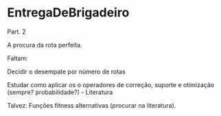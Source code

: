 # EntregaDeBrigadeiro
Part. 2

A procura da rota perfeita.


Faltam:

Decidir o desempate por número de rotas

Estudar como aplicar os o operadores de correção, suporte e otimização (sempre? probabilidade?) - Literatura

Talvez: Funções fitness alternativas (procurar na literatura).
